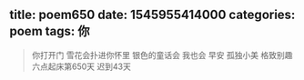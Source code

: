 title: poem650
date: 1545955414000
categories: poem
tags: 你
---
> 你打开门
雪花会扑进你怀里
银色的童话会
我也会
早安
孤独小美
格致别趣
六点起床第650天 迟到43天